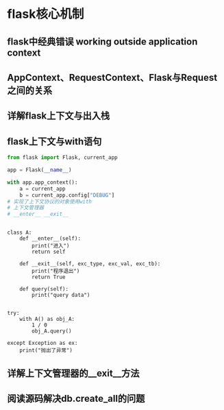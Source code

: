 # flask核心机制

## flask中经典错误 working outside application context

## AppContext、RequestContext、Flask与Request之间的关系

## 详解flask上下文与出入栈

## flask上下文与with语句

````python
from flask import Flask, current_app

app = Flask(__name__)

with app.app_context():
    a = current_app
    b = current_app.config["DEBUG"]
# 实现了上下文协议的对象使用with
# 上下文管理器
# __enter__ __exit__
````

````

class A:
    def __enter__(self):
        print("进入")
        return self

    def __exit__(self, exc_type, exc_val, exc_tb):
        print("程序退出")
        return True

    def query(self):
        print("query data")


try:
    with A() as obj_A:
        1 / 0
        obj_A.query()

except Exception as ex:
    print("抛出了异常")
````



## 详解上下文管理器的__exit__方法

## 阅读源码解决db.create_all的问题

